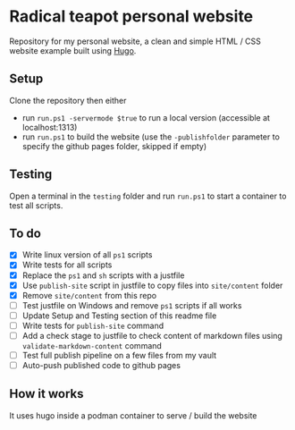 # Radical teapot personal website

Repository for my personal website, a clean and simple HTML / CSS website example built using [Hugo](https://gohugo.io/).

## Setup

Clone the repository then either

- run `run.ps1 -servermode $true` to run a local version (accessible at localhost:1313)
- run `run.ps1` to build the website (use the `-publishfolder` parameter to specify the github pages folder, skipped if
empty)

## Testing

Open a terminal in the `testing` folder and run `run.ps1` to start a container to test all scripts.

## To do

- [x] Write linux version of all `ps1` scripts
- [x] Write tests for all scripts
- [x] Replace the `ps1` and `sh` scripts with a justfile
- [x] Use `publish-site` script in justfile to copy files into `site/content` folder
- [x] Remove `site/content` from this repo
- [ ] Test justfile on Windows and remove `ps1` scripts if all works
- [ ] Update Setup and Testing section of this readme file
- [ ] Write tests for `publish-site` command
- [ ] Add a check stage to justfile to check content of markdown files using
  `validate-markdown-content` command
- [ ] Test full publish pipeline on a few files from my vault
- [ ] Auto-push published code to github pages

## How it works

It uses hugo inside a podman container to serve / build the website
